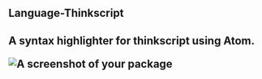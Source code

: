 <h2>Language-Thinkscript<h2/>

A syntax highlighter for thinkscript using Atom.

![A screenshot of your package](https://f.cloud.github.com/assets/69169/2290250/c35d867a-a017-11e3-86be-cd7c5bf3ff9b.gif)
